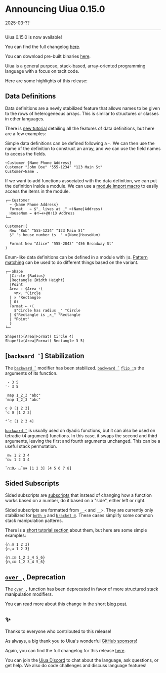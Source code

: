 # Announcing Uiua 0.15.0

2025-03-??

---

Uiua 0.15.0 is now available!

You can find the full changelog [here](https://uiua.org/docs/changelog#0.15.0---2025-03-??).

You can download pre-built binaries [here](https://github.com/uiua-lang/uiua/releases).

Uiua is a general purpose, stack-based, array-oriented programming language with a focus on tacit code.

Here are some highlights of this release:

## Data Definitions

Data definitions are a newly stabilized feature that allows names to be given to the rows of heterogeneous arrays. This is similar to structures or classes in other languages.

There is [new tutorial](https://uiua.org/tutorial/datadefs) detailing all the features of data definitions, but here are a few examples:

Simple data definitions can be defined following a `~`. We can then use the name of the definition to construct an array, and we can use the field names to access the fields.

```uiua
~Customer {Name Phone Address}
Customer "John Doe" "555-1234" "123 Main St"
Customer~Name .
```

If we want to add functions associated with the data definition, we can put the definition inside a module. We can use a [module import macro](https://www.uiua.org/tutorial/modules#module-import-macros) to easily access the items in the module.

```uiua
┌─╴Customer
  ~ {Name Phone Address}
  Format   ← $"_ lives at _" ⊃(Name|Address)
  HouseNum ← ⋕▽⊸∊+@0⇡10 Address
└─╴

Customer!(
  New "Bob" "555-1234" "123 Main St"
  $"_'s house number is _" ⊃(Name|HouseNum)

  Format New "Alice" "555-2843" "456 Broadway St"
)
```

Enum-like data definitions can be defined in a module with `|`s. [Pattern matching](https://www.uiua.org/tutorial/patternmatching) can be used to do different things based on the variant.

```uiua
┌─╴Shape
  |Circle {Radius}
  |Rectangle {Width Height}
  |Point
  Area ← $Area ⍣(
    ×π×. °Circle
  | × °Rectangle
  | 0)
  Format ← ⍣(
    $"Circle has radius _" °Circle
  | $"Rectangle is _×_" °Rectangle
  | "Point"
  )
└─╴

Shape!(⊃(Area|Format) Circle 4)
Shape!(⊃(Area|Format) Rectangle 3 5)
```

## [`backward ˜`] Stabilization

The [`backward ˜`](https://www.uiua.org/docs/backward) modifier has been stabilized. [`backward ˜`](https://www.uiua.org/docs/backward) [`flip :`](https://www.uiua.org/docs/flip)s the arguments of its function.

```uiua
 - 3 5
˜- 3 5
```

```uiua
 map 1_2_3 "abc"
˜map 1_2_3 "abc"
```

```uiua
⊂ 0 [1 2 3]
˜⊂ 0 [1 2 3]
```

```uiua
°˜⊂ [1 2 3 4]
```

[`backward ˜`](https://www.uiua.org/docs/backward) is usually used on dyadic functions, but it can also be used on tetradic (4 argument) functions. In this case, it swaps the second and third arguments, leaving the first and fourth arguments unchanged. This can be a useful stack permutation.

```uiua
 ⊟₄ 1 2 3 4
˜⊟₄ 1 2 3 4
```

```uiua
˜∩⬚0↙ ◡˜∩⧻ [1 2 3] [4 5 6 7 8]
```

## Sided Subscripts

Sided subscripts are [subscripts](https://www.uiua.org/docs/subscripts) that instead of changing how a function works based on a number, do it based on a "side", either left or right.

Sided subscripts are formatted from `__<` and `__>`. They are currently only stabilized for [`both ∩`](https://www.uiua.org/docs/both) and [`bracket ⊓`](https://www.uiua.org/docs/bracket). These cases simplify some common stack manipulation patterns.

There is a [short tutorial section](https://www.uiua.org/tutorial/evenmorestack#sided-subscripts) about them, but here are some simple examples:

```uiua
{∩⌟⊟ 1 2 3}
{∩⌞⊟ 1 2 3}
```

```uiua
{⊓⌟⊂⊟ 1_2 3_4 5_6}
{⊓⌞⊂⊟ 1_2 3_4 5_6}
```

## [`over ,`](https://www.uiua.org/docs/over) Deprecation

The [`over ,`](https://www.uiua.org/docs/over) function has been deprecated in favor of more structured stack manipulation modifiers.

You can read more about this change in the short [blog post](https://www.uiua.org/blog/its-so-over).

## ✨

Thanks to everyone who contributed to this release!

As always, a big thank you to Uiua's wonderful [GitHub sponsors](https://github.com/sponsors/uiua-lang)!

Again, you can find the full changelog for this release [here](https://uiua.org/docs/changelog#0.14.0---2024-12-20).

You can join the [Uiua Discord](https://discord.gg/3r9nrfYhCc) to chat about the language, ask questions, or get help. We also do code challenges and discuss language features!